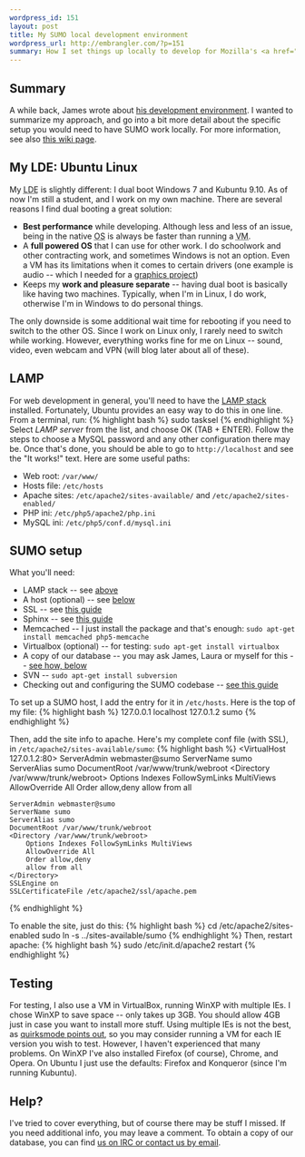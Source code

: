 ```yaml
--- 
wordpress_id: 151
layout: post
title: My SUMO local development environment
wordpress_url: http://embrangler.com/?p=151
summary: How I set things up locally to develop for Mozilla's <a href="http://support.mozilla.com">SUMO</a>.
---
```

## Summary
A while back, James wrote about [his development environment](http://coffeeonthekeyboard.com/local-web-development-323/ "James' local development environment"). I wanted to summarize my approach, and go into a bit more detail about the specific setup you would need to have SUMO work locally. For more information, see also [this wiki page](http://https://wiki.mozilla.org/Support:Sumodev#Get_Involved).

## My LDE: Ubuntu Linux
My <abbr title="local development environment">LDE</abbr> is slightly different: I dual boot Windows 7 and Kubuntu 9.10. As of now I'm still a student, and I work on my own machine. There are several reasons I find dual booting a great solution:

* __Best performance__ while developing. Although less and less of an issue, being in the native <abbr title="Operating System">OS</abbr> is always be faster than running a <abbr title="Virtual Machine">VM</abbr>.
* A __full powered OS__ that I can use for other work. I do schoolwork and other contracting work, and sometimes Windows is not an option. Even a VM has its limitations when it comes to certain drivers (one example is audio -- which I needed for a <a title="Music Visualizer for CMPS160" href="http://code.google.com/p/music-visualizer-cs160/">graphics project</a>)
* Keeps my __work and pleasure separate__ -- having dual boot is basically like having two machines. Typically, when I'm in Linux, I do work, otherwise I'm in Windows to do personal things.

The only downside is some additional wait time for rebooting if you need to switch to the other OS. Since I work on Linux only, I rarely need to switch while working. However, everything works fine for me on Linux -- sound, video, even webcam and VPN (will blog later about all of these).

## LAMP
For web development in general, you'll need to have the [LAMP stack](http://en.wikipedia.org/wiki/LAMP_%28software_bundle%29) installed.
Fortunately, Ubuntu provides an easy way to do this in one line. From a terminal, run:
{% highlight bash %}
sudo tasksel
{% endhighlight %}
Select _LAMP server_ from the list, and choose OK (TAB + ENTER). Follow the steps to choose a MySQL password and any other configuration there may be.
Once that's done, you should be able to go to `http://localhost` and see the "It works!" text. Here are some useful paths:

* Web root: `/var/www/`
* Hosts file: `/etc/hosts`
* Apache sites: `/etc/apache2/sites-available/` and `/etc/apache2/sites-enabled/`
* PHP ini: `/etc/php5/apache2/php.ini`
* MySQL ini: `/etc/php5/conf.d/mysql.ini`

## SUMO setup
What you'll need:

* LAMP stack -- see [above](#lamp)
* A host (optional) -- see [below](#host)
* SSL -- see [this guide](http://www.tc.umn.edu/~brams006/selfsign_ubuntu.html)
* Sphinx -- see <a title="installing Sphinx" href="https://wiki.mozilla.org/Support/Sphinx_Installation">this guide</a>
* Memcached -- I just install the package and that's enough: `sudo apt-get install memcached php5-memcache`
* Virtualbox (optional) -- for testing: `sudo apt-get install virtualbox`
* A copy of our database -- you may ask James, Laura or myself for this -- [see how, below](#help)
* SVN -- `sudo apt-get install subversion`
* Checking out and configuring the SUMO codebase -- [see this guide](https://wiki.mozilla.org/Support/SUMO_install_process "checking out and configuring SUMO")

<span id="host">To set up a SUMO host, I add the entry for it in `/etc/hosts`. Here is the top of my file:</span>
{% highlight bash %}
127.0.0.1   localhost
127.0.1.2   sumo
{% endhighlight %}

Then, add the site info to apache. Here's my complete conf file (with SSL), in `/etc/apache2/sites-available/sumo`:
{% highlight bash %}
<VirtualHost 127.0.1.2:80>
    ServerAdmin webmaster@sumo
    ServerName sumo
    ServerAlias sumo
    DocumentRoot /var/www/trunk/webroot
    <Directory /var/www/trunk/webroot>
        Options Indexes FollowSymLinks MultiViews
        AllowOverride All
        Order allow,deny
        allow from all
    </Directory>
</VirtualHost>

<IfModule mod_ssl.c>
<VirtualHost _default_:443>

    ServerAdmin webmaster@sumo
    ServerName sumo
    ServerAlias sumo
    DocumentRoot /var/www/trunk/webroot
    <Directory /var/www/trunk/webroot>
        Options Indexes FollowSymLinks MultiViews
        AllowOverride All
        Order allow,deny
        allow from all
    </Directory>
    SSLEngine on
    SSLCertificateFile /etc/apache2/ssl/apache.pem
</VirtualHost>
</IfModule>
{% endhighlight %}

To enable the site, just do this:
{% highlight bash %}
cd /etc/apache2/sites-enabled
sudo ln -s ../sites-available/sumo
{% endhighlight %}
Then, restart apache:
{% highlight bash %}
sudo /etc/init.d/apache2 restart
{% endhighlight %}
## Testing
For testing, I also use a VM in VirtualBox, running WinXP with multiple IEs. I chose WinXP to save space -- only takes up 3GB. You should allow 4GB just in case you want to install more stuff.
Using multiple IEs is not the best, as [quirksmode points out](http://www.quirksmode.org/css/condcom.html), so you may consider running a VM for each IE version you wish to test. However, I haven't experienced that many problems.
On WinXP I've also installed Firefox (of course), Chrome, and Opera. On Ubuntu I just use the defaults: Firefox and Konqueror (since I'm running Kubuntu).

## Help?
I've tried to cover everything, but of course there may be stuff I missed. If you need additional info, you may leave a comment.
To obtain a copy of our database, you can find [us on IRC or contact us by email](https://wiki.mozilla.org/Support:Sumodev#Get_Involved).
